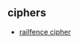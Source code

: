 
## ciphers
  * [railfence cipher](https://github.com/The-Cryptography/C_Plus_Plus/blob/master/ciphers/railfence_cipher.java)
